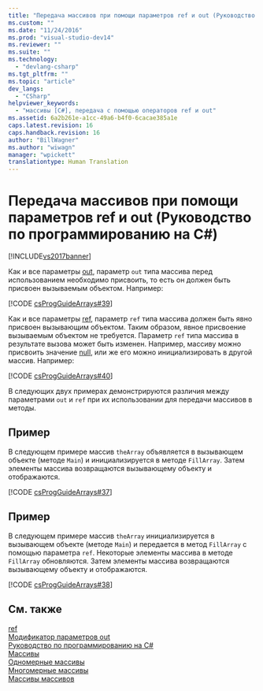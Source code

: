 ```yaml
---
title: "Передача массивов при помощи параметров ref и out (Руководство по программированию на C#) | Microsoft Docs"
ms.custom: ""
ms.date: "11/24/2016"
ms.prod: "visual-studio-dev14"
ms.reviewer: ""
ms.suite: ""
ms.technology: 
  - "devlang-csharp"
ms.tgt_pltfrm: ""
ms.topic: "article"
dev_langs: 
  - "CSharp"
helpviewer_keywords: 
  - "массивы [C#], передача с помощью операторов ref и out"
ms.assetid: 6a2b261e-a1cc-49a6-b4f0-6cacae385a1e
caps.latest.revision: 16
caps.handback.revision: 16
author: "BillWagner"
ms.author: "wiwagn"
manager: "wpickett"
translationtype: Human Translation
---
```

# Передача массивов при помощи параметров ref и out (Руководство по программированию на C#)
[!INCLUDE[vs2017banner](../../../csharp/includes/vs2017banner.md)]

Как и все параметры [out](../../../csharp/language-reference/keywords/out.md), параметр `out` типа массива перед использованием необходимо присвоить, то есть он должен быть присвоен вызываемым объектом.  Например:  
  
 [!CODE [csProgGuideArrays#39](../CodeSnippet/VS_Snippets_VBCSharp/csProgGuideArrays#39)]  
  
 Как и все параметры [ref](../../../csharp/language-reference/keywords/ref.md), параметр `ref` типа массива должен быть явно присвоен вызывающим объектом.  Таким образом, явное присвоение вызываемым объектом не требуется.  Параметр `ref` типа массива в результате вызова может быть изменен.  Например, массиву можно присвоить значение [null](../../../csharp/language-reference/keywords/null.md), или же его можно инициализировать в другой массив.  Например:  
  
 [!CODE [csProgGuideArrays#40](../CodeSnippet/VS_Snippets_VBCSharp/csProgGuideArrays#40)]  
  
 В следующих двух примерах демонстрируются различия между параметрами `out` и `ref` при их использовании для передачи массивов в методы.  
  
## Пример  
 В следующем примере массив `theArray` объявляется в вызывающем объекте \(методе `Main`\) и инициализируется в методе `FillArray`.  Затем элементы массива возвращаются вызывающему объекту и отображаются.  
  
 [!CODE [csProgGuideArrays#37](../CodeSnippet/VS_Snippets_VBCSharp/csProgGuideArrays#37)]  
  
## Пример  
 В следующем примере массив `theArray` инициализируется в вызывающем объекте \(методе `Main`\) и передается в метод `FillArray` с помощью параметра `ref`.  Некоторые элементы массива в методе `FillArray` обновляются.  Затем элементы массива возвращаются вызывающему объекту и отображаются.  
  
 [!CODE [csProgGuideArrays#38](../CodeSnippet/VS_Snippets_VBCSharp/csProgGuideArrays#38)]  
  
## См. также  
 [ref](../../../csharp/language-reference/keywords/ref.md)   
 [Модификатор параметров out](../../../csharp/language-reference/keywords/out-parameter-modifier.md)   
 [Руководство по программированию на C\#](../../../csharp/programming-guide/index.md)   
 [Массивы](../../../csharp/programming-guide/arrays/index.md)   
 [Одномерные массивы](../../../csharp/programming-guide/arrays/single-dimensional-arrays.md)   
 [Многомерные массивы](../../../csharp/programming-guide/arrays/multidimensional-arrays.md)   
 [Массивы массивов](../../../csharp/programming-guide/arrays/jagged-arrays.md)